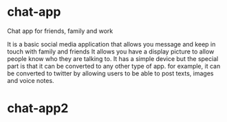 # chat-app
Chat app for friends, family and work

It is a basic social media application that allows you message
and keep in touch with family and friends
It allows you have a display picture to allow
people know who they are talking to.
It has a simple device but the special part 
is that it can be converted to any
other type of app. for example, 
it can be converted to twitter by allowing users
to be able to post texts, images and 
voice notes. 
# chat-app2
